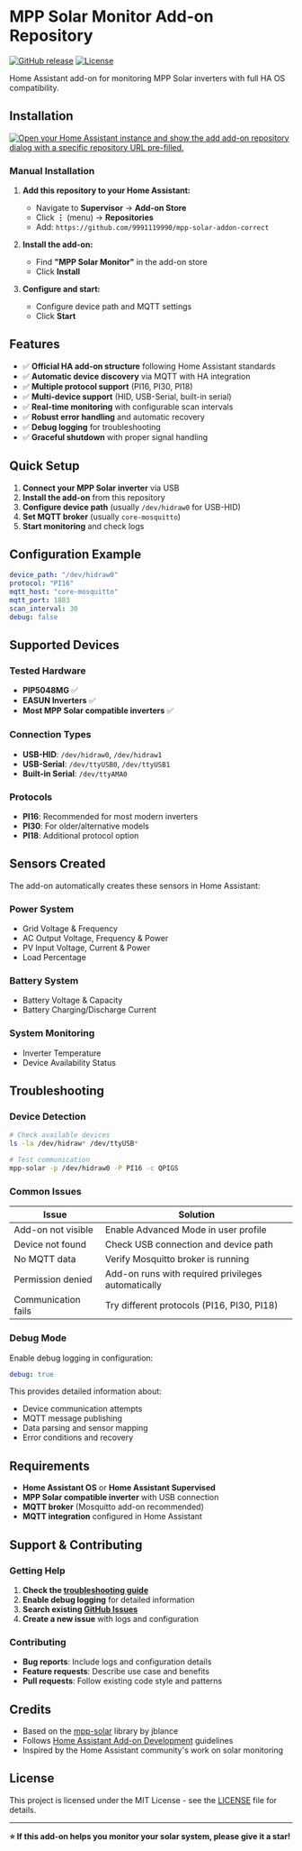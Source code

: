 # MPP Solar Monitor Add-on Repository

[![GitHub release](https://img.shields.io/github/release/9991119990/mpp-solar-addon-correct.svg)](https://github.com/9991119990/mpp-solar-addon-correct/releases)
[![License](https://img.shields.io/badge/license-MIT-blue.svg)](LICENSE)

Home Assistant add-on for monitoring MPP Solar inverters with full HA OS compatibility.

## Installation

[![Open your Home Assistant instance and show the add add-on repository dialog with a specific repository URL pre-filled.](https://my.home-assistant.io/badges/supervisor_add_addon_repository.svg)](https://my.home-assistant.io/redirect/supervisor_add_addon_repository/?repository_url=https%3A%2F%2Fgithub.com%2F9991119990%2Fmpp-solar-addon-correct)

### Manual Installation

1. **Add this repository to your Home Assistant:**
   - Navigate to **Supervisor** → **Add-on Store**
   - Click **⋮** (menu) → **Repositories**
   - Add: `https://github.com/9991119990/mpp-solar-addon-correct`

2. **Install the add-on:**
   - Find **"MPP Solar Monitor"** in the add-on store
   - Click **Install**

3. **Configure and start:**
   - Configure device path and MQTT settings
   - Click **Start**

## Features

- ✅ **Official HA add-on structure** following Home Assistant standards
- ✅ **Automatic device discovery** via MQTT with HA integration
- ✅ **Multiple protocol support** (PI16, PI30, PI18)
- ✅ **Multi-device support** (HID, USB-Serial, built-in serial)
- ✅ **Real-time monitoring** with configurable scan intervals
- ✅ **Robust error handling** and automatic recovery
- ✅ **Debug logging** for troubleshooting
- ✅ **Graceful shutdown** with proper signal handling

## Quick Setup

1. **Connect your MPP Solar inverter** via USB
2. **Install the add-on** from this repository
3. **Configure device path** (usually `/dev/hidraw0` for USB-HID)
4. **Set MQTT broker** (usually `core-mosquitto`)
5. **Start monitoring** and check logs

## Configuration Example

```yaml
device_path: "/dev/hidraw0"
protocol: "PI16"
mqtt_host: "core-mosquitto"
mqtt_port: 1883
scan_interval: 30
debug: false
```

## Supported Devices

### Tested Hardware
- **PIP5048MG** ✅
- **EASUN Inverters** ✅  
- **Most MPP Solar compatible inverters** ✅

### Connection Types
- **USB-HID**: `/dev/hidraw0`, `/dev/hidraw1`
- **USB-Serial**: `/dev/ttyUSB0`, `/dev/ttyUSB1`
- **Built-in Serial**: `/dev/ttyAMA0`

### Protocols
- **PI16**: Recommended for most modern inverters
- **PI30**: For older/alternative models
- **PI18**: Additional protocol option

## Sensors Created

The add-on automatically creates these sensors in Home Assistant:

### Power System
- Grid Voltage & Frequency
- AC Output Voltage, Frequency & Power
- PV Input Voltage, Current & Power
- Load Percentage

### Battery System
- Battery Voltage & Capacity
- Battery Charging/Discharge Current

### System Monitoring
- Inverter Temperature
- Device Availability Status

## Troubleshooting

### Device Detection
```bash
# Check available devices
ls -la /dev/hidraw* /dev/ttyUSB*

# Test communication
mpp-solar -p /dev/hidraw0 -P PI16 -c QPIGS
```

### Common Issues

| Issue | Solution |
|-------|----------|
| Add-on not visible | Enable Advanced Mode in user profile |
| Device not found | Check USB connection and device path |
| No MQTT data | Verify Mosquitto broker is running |
| Permission denied | Add-on runs with required privileges automatically |
| Communication fails | Try different protocols (PI16, PI30, PI18) |

### Debug Mode

Enable debug logging in configuration:
```yaml
debug: true
```

This provides detailed information about:
- Device communication attempts
- MQTT message publishing
- Data parsing and sensor mapping
- Error conditions and recovery

## Requirements

- **Home Assistant OS** or **Home Assistant Supervised**
- **MPP Solar compatible inverter** with USB connection
- **MQTT broker** (Mosquitto add-on recommended)
- **MQTT integration** configured in Home Assistant

## Support & Contributing

### Getting Help
1. **Check the [troubleshooting guide](mpp-solar-monitor/README.md)**
2. **Enable debug logging** for detailed information
3. **Search existing [GitHub Issues](https://github.com/9991119990/mpp-solar-addon-correct/issues)**
4. **Create a new issue** with logs and configuration

### Contributing
- **Bug reports**: Include logs and configuration details
- **Feature requests**: Describe use case and benefits
- **Pull requests**: Follow existing code style and patterns

## Credits

- Based on the [mpp-solar](https://github.com/jblance/mpp-solar) library by jblance
- Follows [Home Assistant Add-on Development](https://developers.home-assistant.io/docs/add-ons/) guidelines
- Inspired by the Home Assistant community's work on solar monitoring

## License

This project is licensed under the MIT License - see the [LICENSE](LICENSE) file for details.

---

**⭐ If this add-on helps you monitor your solar system, please give it a star!**